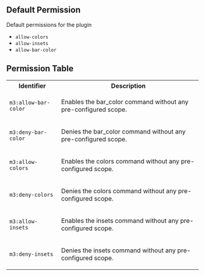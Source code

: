 ## Default Permission

Default permissions for the plugin

- `allow-colors`
- `allow-insets`
- `allow-bar-color`

## Permission Table

<table>
<tr>
<th>Identifier</th>
<th>Description</th>
</tr>


<tr>
<td>

`m3:allow-bar-color`

</td>
<td>

Enables the bar_color command without any pre-configured scope.

</td>
</tr>

<tr>
<td>

`m3:deny-bar-color`

</td>
<td>

Denies the bar_color command without any pre-configured scope.

</td>
</tr>

<tr>
<td>

`m3:allow-colors`

</td>
<td>

Enables the colors command without any pre-configured scope.

</td>
</tr>

<tr>
<td>

`m3:deny-colors`

</td>
<td>

Denies the colors command without any pre-configured scope.

</td>
</tr>

<tr>
<td>

`m3:allow-insets`

</td>
<td>

Enables the insets command without any pre-configured scope.

</td>
</tr>

<tr>
<td>

`m3:deny-insets`

</td>
<td>

Denies the insets command without any pre-configured scope.

</td>
</tr>
</table>

